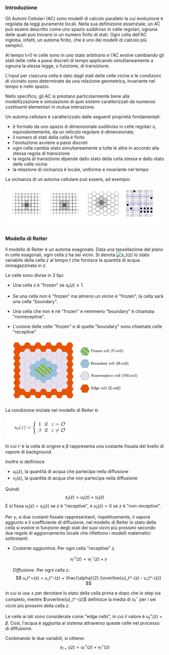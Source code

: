 ### Introduzione 

Gli  Automi Cellulari (AC) sono modelli di calcolo parallelo la cui  evoluzione è regolata da leggi puramente locali. Nella sua definizione  essenziale, un AC può essere descritto come uno spazio suddiviso in  celle regolari, ognuna delle quali può trovarsi in un numero finito di  stati. Ogni cella dell'AC ingloba, infatti, un automa finito, che è uno  dei modelli di calcolo più semplici.  

Al  tempo t=0 le celle sono in uno stato arbitrario e l'AC evolve cambiando  gli stati delle celle a passi discreti di tempo applicando  simultaneamente a ognuna la stessa legge, o funzione, di transizione. 

L'input  per ciascuna cella è dato dagli stati delle celle vicine e le  condizioni di vicinato sono determinate da una relazione geometrica,  invariante nel tempo e nello spazio. 

Nello  specifico, gli AC si prestano particolarmente bene alla modellizzazione  e simulazione di quei sistemi caratterizzati da numerosi costituenti  elementari in mutua interazione. 

Un automa cellulare è caratterizzato dalle seguenti proprietà fondamentali: 

- è formato da uno spazio d-dimensionale suddiviso in celle regolari o, equivalentemente, da un reticolo regolare d-dimensionale; 
- il numero di stati della cella è finito 
- l'evoluzione avviene a passi discreti 
- ogni cella cambia stato simultaneamente a tutte le altre in accordo alla stessa regola di transizione 
- la regola di transizione dipende dallo stato della cella stessa e dallo stato delle celle vicine 
- la relazione di vicinanza è locale, uniforme e invariante nel tempo 

La vicinanza di un automa cellulare può essere, ad esempio: 

![1527968377496](./ImageRelation/1527968377496.png)

<div class="pagebreak"></div>

### Modello di Reiter 

Il modello di Reiter è un automa esagonale. Data una tassellazione del piano in celle esagonali, ogni cella $z$ ha sei vicini. Si denota <img src="https://latex.codecogs.com/gif.latex?s_t(z)" title="s_t(z)" /> lo stato variabile della cella $z$ al tempo $t$ che fornisce la quantità di acqua immagazzinata in $z$. 

Le celle sono divise in 3 tipi: 

- Una cella $z$ è "frozen" se $s_t(z) \ge 1$. 

- Se una cella non è "frozen" ma almeno un vicino è "frozen", la cella sarà una cella "boundary". 
- Una cella che non è né "frozen" e nemmeno "boundary" è chiamata "nonreceptive". 
- L'unione delle celle "frozen" e di quelle "boundary" sono chiamate celle "receptive" 

![1527968377496](./ImageRelation/reiter.png)

La condizione iniziale nel modello di Reiter è: 

![1527968377496](./ImageRelation/initialReiter.png)

In cui $\mathcal{O}$ è la cella di origine e $\beta$ rappresenta una costante fissata del livello di vapore di background. 

Inoltre si deifinisce 

- $u_t(z)$, la quantità di acqua che partecipa nella diffusione 
- $v_t(z)$, la quantità di acqua che non partecipa nella diffusione 

Quindi: 
$$
s_t(z) =  u_t(z) + v_t(z)
$$
E si fissa $v_t(z) = s_t(z)$ se $z$ è "receptive", e $u_t(z) = 0$ se $z$ è "non-receptive". 

Per $\gamma$, $\alpha$ due costanti fissate rappresentanti, rispettivamente, il vapore aggiunto e il coefficiente di diffusione, nel modello di Reiter lo stato della cella si  evolve in funzione degli stati dei suoi vicini più prossimi secondo due  regole di aggiornamento locale che riflettono i modelli matematici  sottostanti: 

- *Costante aggiuntiva*. Per ogni cella "receptive" $z$. 

  $$
  v_t^+(z) = v_t^-(z) + \gamma
  $$

   *Diffusione*. Per ogni cella z: 						 
  $$
  u_t^+(z) = u_t^-(z) + \frac{\alpha}{2} (\overline{u}_t^-(z) - u_t^-(z))
  $$




in cui si usa $\pm$ per denotare lo stato della cella prima e dopo che lo step sia completo, mentre $\overline{u}_t^-(z)$ definisce la media di $u_t^-$ per i sei vicini più prossimi della cella $z$.

Le celle ai lati sono considerate come "edge cells", in cui il valore è $u_t^+(z) = \beta$. Così, l'acqua è aggiunta al sistema attraverso queste celle nel processo di diffusione.

Conbinando le due variabili, si ottiene: 
$$
s_{t+1}(z) = u_t^+(z) + v_t^+(z)
$$
